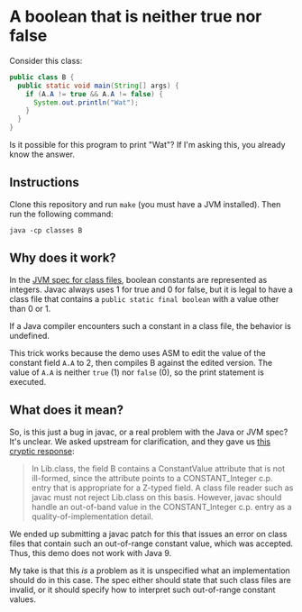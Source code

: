 # A boolean that is neither true nor false

Consider this class:

```java
public class B {
  public static void main(String[] args) {
    if (A.A != true && A.A != false) {
      System.out.println("Wat");
    }
  }
}
```

Is it possible for this program to print "Wat"?  If I'm asking this, you already
know the answer.

## Instructions

Clone this repository and run `make` (you must have a JVM installed). Then run
the following command:

```shell
java -cp classes B
```

## Why does it work?

In the [JVM spec for class files][spec], boolean constants are represented as integers.
Javac always uses 1 for true and 0 for false, but it is legal to have
a class file that contains a `public static final boolean` with a value other 
than 0 or 1.  

If a Java compiler encounters such a constant in a class file, the behavior
is undefined.  

This trick works because the demo uses ASM to edit the value of the constant 
field `A.A` to 2, then compiles B against the edited version.  The value of
`A.A` is neither `true` (1) nor `false` (0), so the print statement is executed.

## What does it mean?

So, is this just a bug in javac, or a real problem with the Java or JVM spec?
It's unclear.  We asked upstream for clarification, and they gave us [this cryptic 
response][compiler-dev]:

> In Lib.class, the field B contains a ConstantValue attribute that is not 
> ill-formed, since the attribute points to a CONSTANT_Integer c.p. entry 
> that is appropriate for a Z-typed field. A class file reader such as 
> javac must not reject Lib.class on this basis. However, javac should 
> handle an out-of-band value in the CONSTANT_Integer c.p. entry as a 
> quality-of-implementation detail.

We ended up submitting a javac patch for this that issues an error on class
files that contain such an out-of-range constant value, which was accepted.
Thus, this demo does not work with Java 9.

My take is that this *is* a problem as it is unspecified what an implementation
should do in this case.  The spec either should state that such class files are
invalid, or it should specify how to interpret such out-of-range constant values.

[spec]: https://docs.oracle.com/javase/specs/jvms/se8/html/jvms-4.html#jvms-4.7.16.1
[compiler-dev]: http://mail.openjdk.java.net/pipermail/compiler-dev/2016-November/010500.html
